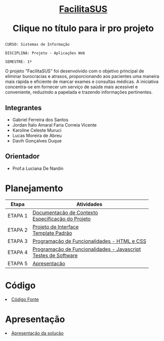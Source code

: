 <h1 align="center">
  <a href="https://icei-puc-minas-pmv-si.github.io/pmv-si-2023-2-pe1-t3-facilitasus/src/LoginPage.html"> FacilitaSUS </a>
  <p> Clique no título para ir pro projeto</p>
</h1>

`CURSO: Sistemas de Informação`

`DISCIPLINA: Projeto - Aplicações Web`

`SEMESTRE: 1º`

O projeto "FacilitaSUS" foi desenvolvido com o objetivo principal de eliminar burocracias e atrasos, proporcionando aos pacientes uma maneira mais rápida e eficiente de marcar exames e consultas médicas. A iniciativa concentra-se em fornecer um serviço de saúde mais acessível e conveniente, reduzindo a papelada e trazendo informações pertinentes.

## Integrantes

* Gabriel Ferreira dos Santos
* Jordan Ítalo Amaral Faria Correia Vicente
* Karoline Celeste Muruci
* Lucas Moreira de Abreu
* Davih Gonçalves Duque

## Orientador

* Prof.a Luciana De Nardin

# Planejamento

| Etapa         | Atividades |
|  :----:   | ----------- |
| ETAPA 1         |[Documentação de Contexto](docs/context.md) <br> [Especificação do Projeto](docs/especification.md) |
| ETAPA 2         |[Projeto de Interface](docs/interface.md) <br> [Template Padrão](docs/template.md) |
| ETAPA 3         |[Programação de Funcionalidades - HTML e CSS](docs/development.md) |
| ETAPA 4        |[Programação de Funcionalidades - Javascript](docs/development.md) <br> [Testes de Software ](docs/tests.md) |
| ETAPA 5         | [Apresentação](presentation/README.md) |

# Código

<li><a href="src/README.md"> Código Fonte</a></li>

# Apresentação

<li><a href="presentation/README.md"> Apresentação da solução</a></li>
